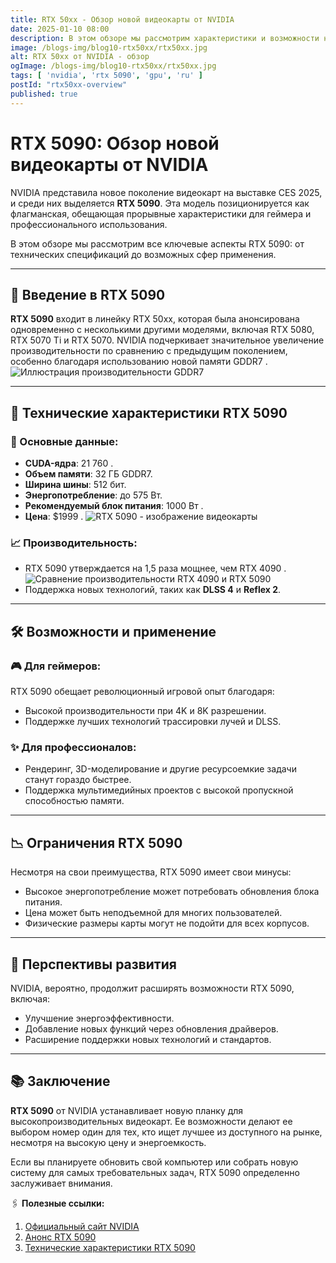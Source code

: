 ```yaml
---
title: RTX 50xx - Обзор новой видеокарты от NVIDIA
date: 2025-01-10 08:00
description: В этом обзоре мы рассмотрим характеристики и возможности новой видеокарты RTX 5090 от NVIDIA, представленной на CES 2025.
image: /blogs-img/blog10-rtx50xx/rtx50xx.jpg
alt: RTX 50xx от NVIDIA - обзор
ogImage: /blogs-img/blog10-rtx50xx/rtx50xx.jpg
tags: [ 'nvidia', 'rtx 5090', 'gpu', 'ru' ]
postId: "rtx50xx-overview"
published: true
---
```


# RTX 5090: Обзор новой видеокарты от NVIDIA

NVIDIA представила новое поколение видеокарт на выставке CES 2025, и среди них выделяется **RTX 5090**. Эта модель
позиционируется как флагманская, обещающая прорывные характеристики для геймера и профессионального использования.

В этом обзоре мы рассмотрим все ключевые аспекты RTX 5090: от технических спецификаций до возможных сфер применения.

---

## 📌 Введение в RTX 5090

**RTX 5090** входит в линейку RTX 50xx, которая была анонсирована одновременно с несколькими другими моделями, включая
RTX 5080, RTX 5070 Ti и RTX 5070. NVIDIA подчеркивает значительное увеличение производительности по сравнению с
предыдущим поколением, особенно благодаря использованию новой памяти
GDDR7 .
![Иллюстрация производительности GDDR7](blogs-img/blog10-rtx50xx/perfomance2.png)

---

## 🚀 Технические характеристики RTX 5090

### 🔢 Основные данные:

- **CUDA-ядра**: 21 760 .
- **Объем памяти**: 32 ГБ GDDR7.
- **Ширина шины**: 512 бит.
- **Энергопотребление**: до 575 Вт.
- **Рекомендуемый блок питания**: 1000 Вт . 
- **Цена**: $1999 .
![RTX 5090 - изображение видеокарты](blogs-img/blog10-rtx50xx/5090.png)

### 📈 Производительность:

- RTX 5090 утверждается на 1,5 раза мощнее, чем RTX 4090 .
  ![Сравнение производительности RTX 4090 и RTX 5090](blogs-img/blog10-rtx50xx/perfomance.png)
- Поддержка новых технологий, таких как **DLSS 4** и **Reflex 2**.

---

## 🛠️ Возможности и применение

### 🎮 Для геймеров:

RTX 5090 обещает революционный игровой опыт благодаря:

- Высокой производительности при 4K и 8K разрешении.
- Поддержке лучших технологий трассировки лучей и DLSS.

### ✨ Для профессионалов:

- Рендеринг, 3D-моделирование и другие ресурсоемкие задачи станут гораздо быстрее.
- Поддержка мультимедийных проектов с высокой пропускной способностью памяти.

---

## 📉 Ограничения RTX 5090

Несмотря на свои преимущества, RTX 5090 имеет свои минусы:

- Высокое энергопотребление может потребовать обновления блока питания.
- Цена может быть неподъемной для многих пользователей.
- Физические размеры карты могут не подойти для всех корпусов.

---

## 🔮 Перспективы развития

NVIDIA, вероятно, продолжит расширять возможности RTX 5090, включая:

- Улучшение энергоэффективности.
- Добавление новых функций через обновления драйверов.
- Расширение поддержки новых технологий и стандартов.

---

## 📚 Заключение

**RTX 5090** от NVIDIA устанавливает новую планку для высокопроизводительных видеокарт. Ее возможности делают ее выбором
номер один для тех, кто ищет лучшее из доступного на рынке, несмотря на высокую цену и энергоемкость.

Если вы планируете обновить свой компьютер или собрать новую систему для самых требовательных задач, RTX 5090
определенно заслуживает внимания.

🖇️ **Полезные ссылки:**

1. [Официальный сайт NVIDIA](https://www.nvidia.com)
2. [Анонс RTX 5090](https://www.nvidia.com/rtx5090)
3. [Технические характеристики RTX 5090](https://www.nvidia.com/ru-ru/geforce/graphics-cards/rtx-5090/)

